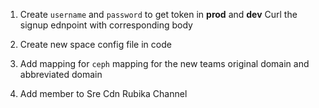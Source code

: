 1. Create `username` and `password` to get token in **prod** and **dev**
   Curl the signup ednpoint with corresponding body 
   
1. Create new space
   config file in code
   
2. Add mapping for `ceph`
   mapping for the new teams original domain and abbreviated domain
    
3. Add member to Sre Cdn Rubika Channel